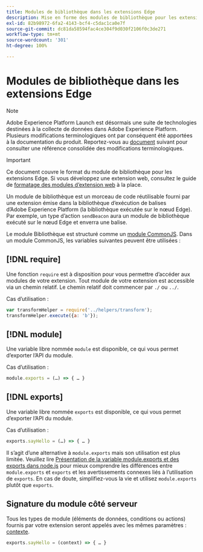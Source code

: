 ```yaml
---
title: Modules de bibliothèque dans les extensions Edge
description: Mise en forme des modules de bibliothèque pour les extensions de balise dans une propriété Edge.
exl-id: 82b98972-6fa2-4143-bcf4-c5dac1ca0e7f
source-git-commit: dc81da58594fac4ce304f9d030f2106f0c3de271
workflow-type: tm+mt
source-wordcount: '301'
ht-degree: 100%

---
```


# Modules de bibliothèque dans les extensions Edge

>[!NOTE]
>
>Adobe Experience Platform Launch est désormais une suite de technologies destinées à la collecte de données dans Adobe Experience Platform. Plusieurs modifications terminologiques ont par conséquent été apportées à la documentation du produit. Reportez-vous au [document](../../term-updates.md) suivant pour consulter une référence consolidée des modifications terminologiques.

>[!IMPORTANT]
>
>Ce document couvre le format du module de bibliothèque pour les extensions Edge. Si vous développez une extension web, consultez le guide de [formatage des modules d’extension web](../web/format.md) à la place.

Un module de bibliothèque est un morceau de code réutilisable fourni par une extension émise dans la bibliothèque d’exécution de balises d’Adobe Experience Platform (la bibliothèque exécutée sur le nœud Edge). Par exemple, un type d’action `sendBeacon` aura un module de bibliothèque exécuté sur le nœud Edge et enverra une balise.

Le module Bibliothèque est structuré comme un [module CommonJS](https://nodejs.org/api/modules.html#modules-commonjs-modules). Dans un module CommonJS, les variables suivantes peuvent être utilisées :

## [!DNL require]

Une fonction `require` est à disposition pour vous permettre d’accéder aux modules de votre extension. Tout module de votre extension est accessible via un chemin relatif. Le chemin relatif doit commencer par `./` ou `../`.

Cas d’utilisation :

```js
var transformHelper = require('../helpers/transform');
transformHelper.execute({a: 'b'});
```

## [!DNL module]

Une variable libre nommée `module` est disponible, ce qui vous permet d’exporter l’API du module.

Cas d’utilisation :

```js
module.exports = (…) => { … }
```

## [!DNL exports]

Une variable libre nommée `exports` est disponible, ce qui vous permet d’exporter l’API du module.

Cas d’utilisation :

```js
exports.sayHello = (…) => { … }
```

Il s’agit d’une alternative à `module.exports` mais son utilisation est plus limitée. Veuillez lire [Présentation de la variable module.exports et des exports dans node.js](https://www.sitepoint.com/understanding-module-exports-exports-node-js/) pour mieux comprendre les différences entre `module.exports` et `exports` et les avertissements connexes liés à l’utilisation de `exports`. En cas de doute, simplifiez-vous la vie et utilisez `module.exports` plutôt que `exports`.

## Signature du module côté serveur

Tous les types de module (éléments de données, conditions ou actions) fournis par votre extension seront appelés avec les mêmes paramètres : [contexte](./context.md).

```js
exports.sayHello = (context) => { … }
```
